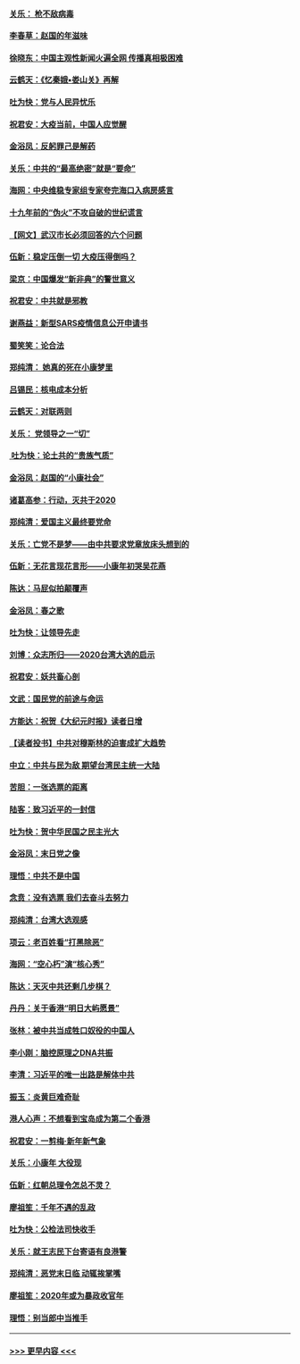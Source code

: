 #### [关乐： 枪不敌病毒](../pages/nsc993/n11826746.md?t=01282133) 
#### [李春草：赵国的年滋味](../pages/nsc993/n11826321.md?t=01282133) 
#### [徐晓东：中国主观性新闻火遍全网 传播真相极困难](../pages/nsc993/n11826508.md?t=01282133) 
#### [云鹤天：《忆秦娥▪娄山关》再解](../pages/nsc993/n11824682.md?t=01282133) 
#### [吐为快：党与人民异忧乐](../pages/nsc993/n11824660.md?t=01282133) 
#### [祝君安：大疫当前，中国人应觉醒](../pages/nsc993/n11821946.md?t=01282133) 
#### [金浴凤：反躬罪己是解药](../pages/nsc993/n11820280.md?t=01282133) 
#### [关乐：中共的“最高绝密”就是“要命”](../pages/nsc993/n11816946.md?t=01282133) 
#### [海网：中央维稳专家组专家夸完海口入病房感言](../pages/nsc993/n11815138.md?t=01282133) 
#### [十九年前的“伪火”不攻自破的世纪谎言](../pages/nsc993/n11813238.md?t=01282133) 
#### [【网文】武汉市长必须回答的六个问题](../pages/nsc993/n11813848.md?t=01282133) 
#### [伍新：稳定压倒一切 大疫压得倒吗？](../pages/nsc993/n11812634.md?t=01282133) 
#### [梁京：中国爆发“新非典”的警世意义](../pages/nsc993/n11812554.md?t=01282133) 
#### [祝君安：中共就是邪教](../pages/nsc993/n11812431.md?t=01282133) 
#### [谢燕益：新型SARS疫情信息公开申请书](../pages/nsc993/n11808840.md?t=01282133) 
#### [蜀笑笑：论合法](../pages/nsc993/n11808064.md?t=01282133) 
#### [郑纯清： 她真的死在小康梦里](../pages/nsc993/n11806623.md?t=01282133) 
#### [吕锡民：核电成本分析](../pages/nsc993/n11806284.md?t=01282133) 
#### [云鹤天：对联两则](../pages/nsc993/n11805957.md?t=01282133) 
#### [关乐： 党领导之一“切”](../pages/nsc993/n11804505.md?t=01282133) 
#### [ 吐为快：论土共的“贵族气质”](../pages/nsc993/n11804490.md?t=01282133) 
#### [金浴凤：赵国的“小康社会”](../pages/nsc993/n11804452.md?t=01282133) 
#### [诸葛高参：行动，灭共于2020](../pages/nsc993/n11804120.md?t=01282133) 
#### [郑纯清：爱国主义最终要党命](../pages/nsc993/n11802197.md?t=01282133) 
#### [关乐：亡党不是梦——由中共要求党章放床头想到的](../pages/nsc993/n11802156.md?t=01282133) 
#### [伍新：无花言现花言形——小康年初哭吴花燕](../pages/nsc993/n11800044.md?t=01282133) 
#### [陈达：马屁似拍颠覆声](../pages/nsc993/n11800010.md?t=01282133) 
#### [金浴凤：春之歌](../pages/nsc993/n11797687.md?t=01282133) 
#### [吐为快：让领导先走](../pages/nsc993/n11797512.md?t=01282133) 
#### [刘博：众志所归——2020台湾大选的启示](../pages/nsc993/n11796878.md?t=01282133) 
#### [祝君安：妖共畜心剖](../pages/nsc993/n11794273.md?t=01282133) 
#### [文武：国民党的前途与命运](../pages/nsc993/n11794198.md?t=01282133) 
#### [方能达：祝贺《大纪元时报》读者日增](../pages/nsc993/n11793807.md?t=01282133) 
#### [【读者投书】中共对穆斯林的迫害成扩大趋势](../pages/nsc993/n11791371.md?t=01282133) 
#### [中立：中共与民为敌 期望台湾民主统一大陆](../pages/nsc993/n11790392.md?t=01282133) 
#### [苦胆：一张选票的距离](../pages/nsc993/n11788914.md?t=01282133) 
#### [陆客：致习近平的一封信](../pages/nsc993/n11788867.md?t=01282133) 
#### [吐为快：贺中华民国之民主光大](../pages/nsc993/n11788618.md?t=01282133) 
#### [金浴凤：末日党之像](../pages/nsc993/n11787475.md?t=01282133) 
#### [理悟：中共不是中国](../pages/nsc993/n11787463.md?t=01282133) 
#### [念贲：没有选票  我们去奋斗去努力](../pages/nsc993/n11787398.md?t=01282133) 
#### [郑纯清：台湾大选观感](../pages/nsc993/n11786210.md?t=01282133) 
#### [项云：老百姓看“打黑除恶”](../pages/nsc993/n11785398.md?t=01282133) 
#### [海网：“空心朽”演“核心秀”](../pages/nsc993/n11783874.md?t=01282133) 
#### [陈达：天灭中共还剩几步棋？](../pages/nsc993/n11783719.md?t=01282133) 
#### [丹丹：关于香港“明日大屿愿景”](../pages/nsc993/n11783273.md?t=01282133) 
#### [张林：被中共当成牲口奴役的中国人](../pages/nsc993/n11782397.md?t=01282133) 
#### [李小刚：脑控原理之DNA共振](../pages/nsc993/n11780962.md?t=01282133) 
#### [李清：习近平的唯一出路是解体中共](../pages/nsc993/n11780866.md?t=01282133) 
#### [振玉：炎黄巨难奇耻](../pages/nsc993/n11779632.md?t=01282133) 
#### [港人心声：不想看到宝岛成为第二个香港](../pages/nsc993/n11778817.md?t=01282133) 
#### [祝君安：一剪梅‧新年新气象](../pages/nsc993/n11776340.md?t=01282133) 
#### [关乐：小康年 大役现](../pages/nsc993/n11774213.md?t=01282133) 
#### [伍新：红朝总理令怎总不灵？](../pages/nsc993/n11770813.md?t=01282133) 
#### [廖祖笙：千年不遇的乱政](../pages/nsc993/n11770373.md?t=01282133) 
#### [吐为快：公检法司快收手](../pages/nsc993/n11770359.md?t=01282133) 
#### [关乐：就王志民下台寄语有良港警](../pages/nsc993/n11769903.md?t=01282133) 
#### [郑纯清：恶党末日临 动辄挨掌嘴](../pages/nsc993/n11769356.md?t=01282133) 
#### [廖祖笙：2020年或为暴政收官年](../pages/nsc993/n11768216.md?t=01282133) 
#### [理悟：别当郎中当推手](../pages/nsc993/n11768243.md?t=01282133) 

----
#### [ >>> 更早内容 <<< ](../indexes/nsc993-earlier.md)
